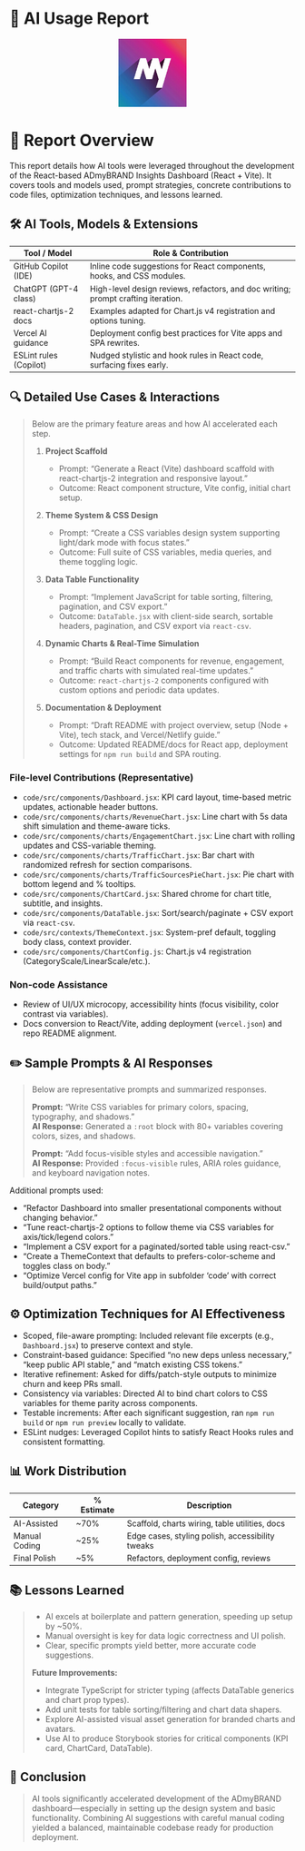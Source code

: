 # 🤖 AI Usage Report

<p align="center">
  <img src="assets/logo.png" alt="ADmyBRAND Logo" width="120" />
</p>

# 📝 Report Overview
This report details how AI tools were leveraged throughout the development of the React-based ADmyBRAND Insights Dashboard (React + Vite). It covers tools and models used, prompt strategies, concrete contributions to code files, optimization techniques, and lessons learned.

## 🛠️ AI Tools, Models & Extensions
| Tool / Model           | Role & Contribution                                                                 |
| ---------------------- | ------------------------------------------------------------------------------------ |
| GitHub Copilot (IDE)   | Inline code suggestions for React components, hooks, and CSS modules.               |
| ChatGPT (GPT-4 class)  | High-level design reviews, refactors, and doc writing; prompt crafting iteration.   |
| react-chartjs-2 docs   | Examples adapted for Chart.js v4 registration and options tuning.                   |
| Vercel AI guidance     | Deployment config best practices for Vite apps and SPA rewrites.                    |
| ESLint rules (Copilot) | Nudged stylistic and hook rules in React code, surfacing fixes early.               |

## 🔍 Detailed Use Cases & Interactions
> Below are the primary feature areas and how AI accelerated each step.
>
> 1. **Project Scaffold**  
>    - Prompt: “Generate a React (Vite) dashboard scaffold with react-chartjs-2 integration and responsive layout.”  
>    - Outcome: React component structure, Vite config, initial chart setup.  
>
> 2. **Theme System & CSS Design**  
>    - Prompt: “Create a CSS variables design system supporting light/dark mode with focus states.”  
>    - Outcome: Full suite of CSS variables, media queries, and theme toggling logic.  
>
> 3. **Data Table Functionality**  
>    - Prompt: “Implement JavaScript for table sorting, filtering, pagination, and CSV export.”  
>    - Outcome: `DataTable.jsx` with client-side search, sortable headers, pagination, and CSV export via `react-csv`.  
>
> 4. **Dynamic Charts & Real-Time Simulation**  
>    - Prompt: “Build React components for revenue, engagement, and traffic charts with simulated real-time updates.”  
>    - Outcome: `react-chartjs-2` components configured with custom options and periodic data updates.  
>
> 5. **Documentation & Deployment**  
>    - Prompt: “Draft README with project overview, setup (Node + Vite), tech stack, and Vercel/Netlify guide.”  
>    - Outcome: Updated README/docs for React app, deployment settings for `npm run build` and SPA routing.

### File-level Contributions (Representative)
- `code/src/components/Dashboard.jsx`: KPI card layout, time-based metric updates, actionable header buttons.
- `code/src/components/charts/RevenueChart.jsx`: Line chart with 5s data shift simulation and theme-aware ticks.
- `code/src/components/charts/EngagementChart.jsx`: Line chart with rolling updates and CSS-variable theming.
- `code/src/components/charts/TrafficChart.jsx`: Bar chart with randomized refresh for section comparisons.
- `code/src/components/charts/TrafficSourcesPieChart.jsx`: Pie chart with bottom legend and % tooltips.
- `code/src/components/ChartCard.jsx`: Shared chrome for chart title, subtitle, and insights.
- `code/src/components/DataTable.jsx`: Sort/search/paginate + CSV export via `react-csv`.
- `code/src/contexts/ThemeContext.jsx`: System-pref default, toggling body class, context provider.
- `code/src/components/ChartConfig.js`: Chart.js v4 registration (CategoryScale/LinearScale/etc.).

### Non-code Assistance
- Review of UI/UX microcopy, accessibility hints (focus visibility, color contrast via variables).
- Docs conversion to React/Vite, adding deployment (`vercel.json`) and repo README alignment.

## ✏️ Sample Prompts & AI Responses
> Below are representative prompts and summarized responses.
>
> **Prompt:** “Write CSS variables for primary colors, spacing, typography, and shadows.”  
> **AI Response:** Generated a `:root` block with 80+ variables covering colors, sizes, and shadows.
>
> **Prompt:** “Add focus-visible styles and accessible navigation.”  
> **AI Response:** Provided `:focus-visible` rules, ARIA roles guidance, and keyboard navigation notes.

Additional prompts used:
- “Refactor Dashboard into smaller presentational components without changing behavior.”
- “Tune react-chartjs-2 options to follow theme via CSS variables for axis/tick/legend colors.”
- “Implement a CSV export for a paginated/sorted table using react-csv.”
- “Create a ThemeContext that defaults to prefers-color-scheme and toggles class on body.”
- “Optimize Vercel config for Vite app in subfolder ‘code’ with correct build/output paths.”

## ⚙️ Optimization Techniques for AI Effectiveness
- Scoped, file-aware prompting: Included relevant file excerpts (e.g., `Dashboard.jsx`) to preserve context and style.
- Constraint-based guidance: Specified “no new deps unless necessary,” “keep public API stable,” and “match existing CSS tokens.”
- Iterative refinement: Asked for diffs/patch-style outputs to minimize churn and keep PRs small.
- Consistency via variables: Directed AI to bind chart colors to CSS variables for theme parity across components.
- Testable increments: After each significant suggestion, ran `npm run build` or `npm run preview` locally to validate.
- ESLint nudges: Leveraged Copilot hints to satisfy React Hooks rules and consistent formatting.

## 📊 Work Distribution
| Category         | % Estimate     | Description                                 |
| ---------------- | -------------- | ------------------------------------------- |
| AI-Assisted      | ~70%           | Scaffold, charts wiring, table utilities, docs |
| Manual Coding    | ~25%           | Edge cases, styling polish, accessibility tweaks |
| Final Polish     | ~5%            | Refactors, deployment config, reviews      |

## 📚 Lessons Learned
>- AI excels at boilerplate and pattern generation, speeding up setup by ~50%.  
>- Manual oversight is key for data logic correctness and UI polish.  
>- Clear, specific prompts yield better, more accurate code suggestions.  
>
>**Future Improvements:**  
>- Integrate TypeScript for stricter typing (affects DataTable generics and chart prop types).  
>- Add unit tests for table sorting/filtering and chart data shapers.  
>- Explore AI-assisted visual asset generation for branded charts and avatars.  
>- Use AI to produce Storybook stories for critical components (KPI card, ChartCard, DataTable).

## 🎯 Conclusion
> AI tools significantly accelerated development of the ADmyBRAND dashboard—especially in setting up the design system and basic functionality. Combining AI suggestions with careful manual coding yielded a balanced, maintainable codebase ready for production deployment.


